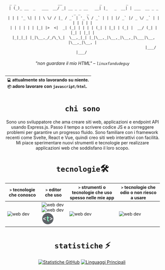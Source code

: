 
<div align="center">

```brainfuck
  _ _                   __                 _           _                        
 | (_)_ __  _   ___  __/ _| __ _ _ __   __| |_   _  __| | ___  __ _ _   _ _   _ 
 | | | '_ \| | | \ \/ / |_ / _` | '_ \ / _` | | | |/ _` |/ _ \/ _` | | | | | | |
 | | | | | | |_| |>  <|  _| (_| | | | | (_| | |_| | (_| |  __/ (_| | |_| | |_| |
 |_|_|_| |_|\__,_/_/\_\_|  \__,_|_| |_|\__,_|\__,_|\__,_|\___|\__, |\__,_|\__, |
                                                              |___/       |___/ 
```
###### "non guardare il mio HTML" – `linuxfandudeguy`

  | `💻`  attualmente sto lavorando su **niente**.<br/>`📦`  adoro lavorare con `javascript/html`.</br> |
  |:---|

# `chi sono` 

Sono uno sviluppatore che ama creare siti web, applicazioni e endpoint API usando Express.js. Passo il tempo a scrivere codice JS e a correggere problemi per garantire un progresso fluido. Sono familiare con i framework recenti come Svelte, React e Vue, quindi creo siti web interattivi con facilità. Mi piace sperimentare nuovi strumenti e tecnologie per realizzare applicazioni web che soddisfano il loro scopo.

# `tecnologie`🛠
| `>` tecnologie che conosco | `>` editor che uso | `>` strumenti o tecnologie che uso spesso nelle mie app | `>` tecnologie che odio o non riesco a usare | 
|---------------------|---------------|----------------------------------------|----------------------------------|
| <img src="https://skillicons.dev/icons?i=html,js,react,vue,svelte,css,nodejs,python,rust" alt="web dev" height="40"/> | <img src="https://skillicons.dev/icons?i=sublime,vscode" alt="web dev" height="40"/><img src="https://upload.wikimedia.org/wikipedia/commons/thumb/8/8a/Gnu-nano.svg/1024px-Gnu-nano.svg.png" alt="web dev" height="40"/><img src="/assets/images/unnamed.png" alt="web dev" height="40"/> | <img src="https://skillicons.dev/icons?i=tailwind,npm,git,github,bootstrap,vercel,debian,express,obsidian" alt="web dev" height="40"/> | <img src="https://skillicons.dev/icons?i=electron,firebase,php,tauri" alt="web dev" height="40"/> |

# `statistiche` ⚡
  
  <a href="#">![Statistiche GitHub](https://github-readme-stats.vercel.app/api?username=linuxfandudeguy&theme=blueberry&count_private=true&hide_border=true&line_height=20)</a>
  <a href="#">![Linguaggi Principali](https://github-readme-stats.vercel.app/api/top-langs/?username=linuxfandudeguy&layout=compact&theme=blueberry&count_private=true&hide_border=true)</a>
  <img src="https://komarev.com/ghpvc/?username=linuxfandudeguy&style=for-the-badge&color=orange" alt=""/>

